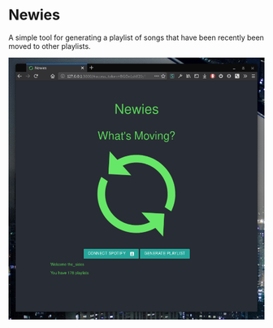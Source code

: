 # Newies

A simple tool for generating a playlist of songs that have been recently been moved to other playlists. 

![screenshot](screencap.png)